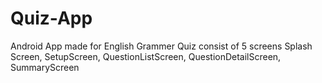 # Quiz-App
Android App made for English Grammer Quiz consist of 5 screens Splash Screen, SetupScreen, QuestionListScreen, QuestionDetailScreen, SummaryScreen
